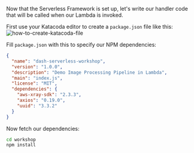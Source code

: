Now that the Serverless Framework is set up, let's write our handler code that will be called when our Lambda is invoked.

First use your Katacoda editor to create a `package.json` file like this:
![how-to-create-katacoda-file](https://d2ddoduugvun08.cloudfront.net/items/0J0v0q3S2J120l1Y1v3G/Image%202019-07-15%20at%204.24.40%20PM.png)

Fill `package.json` with this to specify our NPM dependencies:

```json
{
  "name": "dash-serverless-workshop",
  "version": "1.0.0",
  "description": "Demo Image Processing Pipeline in Lambda",
  "main": "index.js",
  "license": "MIT",
  "dependencies": {
    "aws-xray-sdk": "2.3.3",
    "axios": "0.19.0",
    "uuid": "3.3.2"
  }
}
```

Now fetch our dependencies: 

```bash
cd workshop
npm install
```
